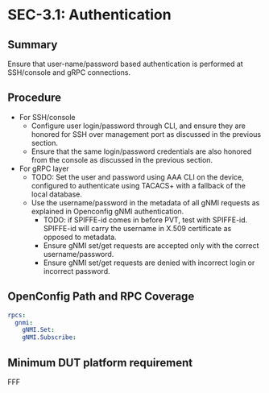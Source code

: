 # SEC-3.1: Authentication

## Summary

Ensure that user-name/password based authentication is performed at SSH/console
and gRPC connections.

## Procedure

*   For SSH/console
    *   Configure user login/password through CLI, and ensure they are honored
        for SSH over management port as discussed in the previous section.
    *   Ensure that the same login/password credentials are also honored from
        the console as discussed in the previous section.
*   For gRPC layer
    *   TODO: Set the user and password using AAA CLI on the device, configured
        to authenticate using TACACS+ with a fallback of the local database.
    *   Use the username/password in the metadata of all gNMI requests as
        explained in Openconfig gNMI authentication.
        *   TODO: if SPIFFE-id comes in before PVT, test with SPIFFE-id.
            SPIFFE-id will carry the username in X.509 certificate as opposed to
            metadata.
        *   Ensure gNMI set/get requests are accepted only with the correct
            username/password.
        *   Ensure gNMI set/get requests are denied with incorrect login or
            incorrect password.

## OpenConfig Path and RPC Coverage
```yaml
rpcs:
  gnmi:
    gNMI.Set:
    gNMI.Subscribe:
```

## Minimum DUT platform requirement

FFF
